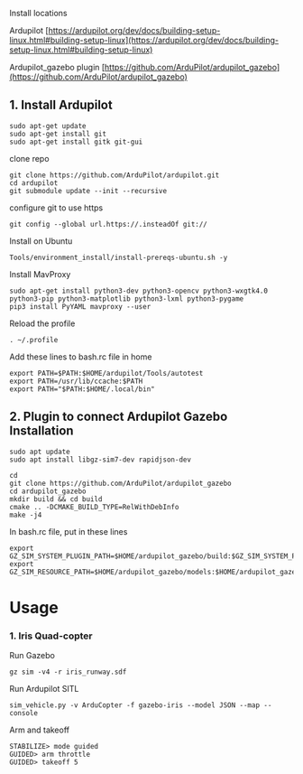 Install locations

Ardupilot
[https://ardupilot.org/dev/docs/building-setup-linux.html#building-setup-linux](https://ardupilot.org/dev/docs/building-setup-linux.html#building-setup-linux)

Ardupilot_gazebo plugin
[https://github.com/ArduPilot/ardupilot_gazebo](https://github.com/ArduPilot/ardupilot_gazebo)

## 1. Install Ardupilot

```
sudo apt-get update
sudo apt-get install git
sudo apt-get install gitk git-gui
```

clone repo
```
git clone https://github.com/ArduPilot/ardupilot.git
cd ardupilot
git submodule update --init --recursive
```

configure git to use https
```
git config --global url.https://.insteadOf git://
```

Install on Ubuntu
```
Tools/environment_install/install-prereqs-ubuntu.sh -y
```

Install MavProxy
```
sudo apt-get install python3-dev python3-opencv python3-wxgtk4.0 python3-pip python3-matplotlib python3-lxml python3-pygame
pip3 install PyYAML mavproxy --user
```

Reload the profile
```
. ~/.profile
```

Add these lines to bash.rc file in home
```
export PATH=$PATH:$HOME/ardupilot/Tools/autotest
export PATH=/usr/lib/ccache:$PATH
export PATH="$PATH:$HOME/.local/bin"
```


## 2. Plugin to connect Ardupilot Gazebo Installation
```
sudo apt update
sudo apt install libgz-sim7-dev rapidjson-dev
```

```
cd
git clone https://github.com/ArduPilot/ardupilot_gazebo
cd ardupilot_gazebo
mkdir build && cd build
cmake .. -DCMAKE_BUILD_TYPE=RelWithDebInfo
make -j4
```

In bash.rc file, put in these lines
```
export GZ_SIM_SYSTEM_PLUGIN_PATH=$HOME/ardupilot_gazebo/build:$GZ_SIM_SYSTEM_PLUGIN_PATH
export GZ_SIM_RESOURCE_PATH=$HOME/ardupilot_gazebo/models:$HOME/ardupilot_gazebo/worlds:$GZ_SIM_RESOURCE_PATH
```

# Usage
### 1. Iris Quad-copter
Run Gazebo
```
gz sim -v4 -r iris_runway.sdf
```

Run Ardupilot SITL
```
sim_vehicle.py -v ArduCopter -f gazebo-iris --model JSON --map --console
```

Arm and takeoff
```
STABILIZE> mode guided
GUIDED> arm throttle
GUIDED> takeoff 5
```
